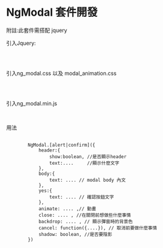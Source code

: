 # NgModal 套件開發
附註:此套件需搭配 jquery 

<p>引入Jquery:</p>

<pre>
    <script type="text/javascript" src="./js/jquery-3.3.1.min.js"></script> 
</pre>

<p>引入ng_modal.css 以及 modal_animation.css</p>
<pre>
     <link rel="stylesheet" href="./css/ng_modal_animation.css"/>
     <link rel="stylesheet" href="./css/ng_modal.css"/>
</pre>

<p>引入ng_modal.min.js</p>
<pre>
    <script type="text/javascript" src="./js/ng_modal.min.js"></script>
</pre>

<p>用法</p>
<pre>
    <code>
        NgModal.[alert|confirm]({
            header:{
                show:boolean, //是否顯示header
                text:....     //顯示什麼文字
            }, 
            body:{
                text: .... // modal body 內文
            },
            yes:{
                text: .... // 確認按鈕文字
            },
            animate: .... ,// 動畫
            close: .... , //在關閉前想做些什麼事情
            backdrop: .... , // 顯示彈窗時的背景色
            cancel: function({....}), // 取消前要做什麼事情
            shadow: boolean, //是否要陰影
        })
    </code>
</pre>
